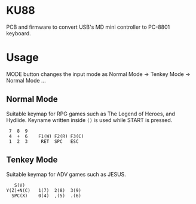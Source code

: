 # KU88
PCB and firmware to convert USB's MD mini controller to PC-8801 keyboard.

# Usage
MODE button changes the input mode as Normal Mode -> Tenkey Mode -> Normal Mode ...

## Normal Mode
Suitable keymap for RPG games such as The Legend of Heroes, and Hydlide.
Keyname written inside `()` is used while START is pressed.
```
 7  8  9
 4  +  6    F1(W) F2(R) F3(C)
 1  2  3     RET  SPC   ESC
```
 
## Tenkey Mode
Suitable keymap for ADV games such as JESUS.
```
   S(V)       
Y(Z)+N(C)   1(7)  2(8)  3(9)
  SPC(X)    0(4)  ,(5)  .(6)
```
 